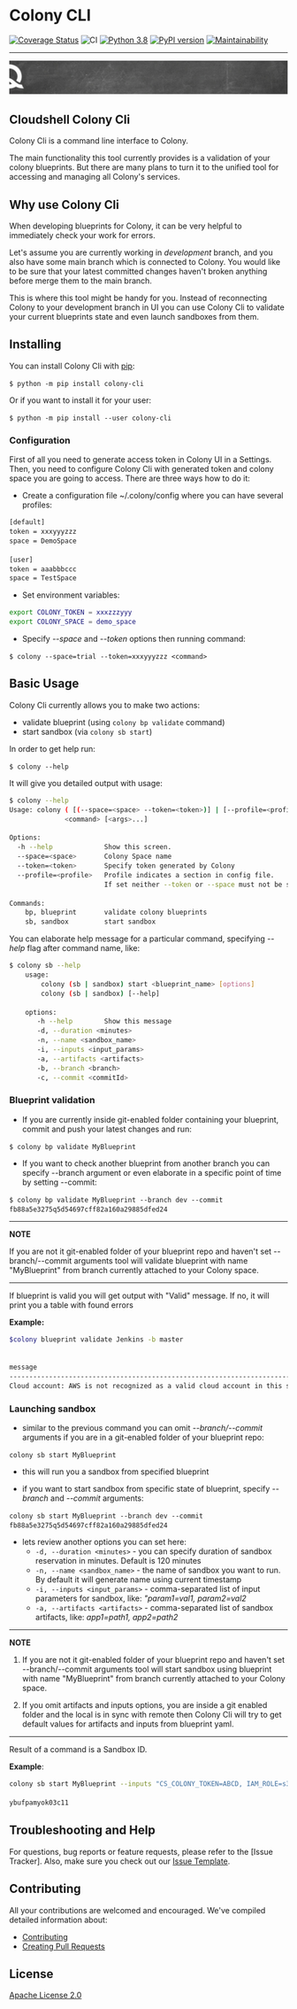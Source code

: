 # Colony CLI

[![Coverage Status](https://coveralls.io/repos/github/QualiSystemsLab/colony-cli/badge.svg?branch=dev)](https://coveralls.io/github/QualiSystemsLab/colony-cli?branch=dev)
![CI](https://github.com/QualiSystemsLab/colony-cli/workflows/CI/badge.svg)
[![Python 3.8](https://img.shields.io/badge/python-3.8-blue.svg)](https://www.python.org/downloads/release/python-380/)
[![PyPI version](https://badge.fury.io/py/colony-cli.svg)](https://badge.fury.io/py/colony-cli)
[![Maintainability](https://api.codeclimate.com/v1/badges/5a9f730163de9b6231e6/maintainability)](https://codeclimate.com/github/QualiSystemsLab/colony-cli/maintainability)


---

![quali](quali.png)

## Cloudshell Colony Cli

Colony Cli is a command line interface to Colony.

The main functionality this tool currently provides is a validation of your colony blueprints. But there are many
plans to turn it to the unified tool for accessing and managing all Colony's services.

## Why use Colony Cli

When developing blueprints for Colony, it can be very helpful to immediately check your work for errors.

Let's assume you are currently working in *development* branch, and you also have some main branch which is connected
to Colony. You would like to be sure that your latest committed changes haven't broken anything before merge them to
the main branch.

This is where this tool might be handy for you. Instead of reconnecting Colony to your development branch in UI you can
use Colony Cli to validate your current blueprints state and even launch sandboxes from them.

## Installing

You can install Colony Cli with [pip](https://pip.pypa.io/en/stable/):

`$ python -m pip install colony-cli`

Or if you want to install it for your user:

`$ python -m pip install --user colony-cli`

### Configuration

First of all you need to generate access token in Colony UI in a Settings.
Then, you need to configure Colony Cli with generated token and colony space you are going to access.
There are three ways how to do it:

* Create a configuration file ~/.colony/config where you can have several profiles:

```bash
[default]
token = xxxyyyzzz
space = DemoSpace

[user]
token = aaabbbccc
space = TestSpace
```


* Set environment variables:

```bash
export COLONY_TOKEN = xxxzzzyyy
export COLONY_SPACE = demo_space
```

* Specify _--space_ and _--token_ options then running command:

`$ colony --space=trial --token=xxxyyyzzz <command>`



## Basic Usage

Colony Cli currently allows you to make two actions:

- validate blueprint (using `colony bp validate` command)
- start sandbox (via `colony sb start`)

In order to get help run:

`$ colony --help`

It will give you detailed output with usage:

```bash
$ colony --help
Usage: colony ( [(--space=<space> --token=<token>)] | [--profile=<profile>] ) [--help] [--debug]
              <command> [<args>...]

Options:
  -h --help             Show this screen.
  --space=<space>       Colony Space name
  --token=<token>       Specify token generated by Colony
  --profile=<profile>   Profile indicates a section in config file.
                        If set neither --token or --space must not be specified.

Commands:
    bp, blueprint       validate colony blueprints
    sb, sandbox         start sandbox
```

You can elaborate help message for a particular command, specifying *--help* flag after command name, like:

```bash
$ colony sb --help
    usage:
        colony (sb | sandbox) start <blueprint_name> [options]
        colony (sb | sandbox) [--help]

    options:
       -h --help        Show this message
       -d, --duration <minutes>
       -n, --name <sandbox_name>
       -i, --inputs <input_params>
       -a, --artifacts <artifacts>
       -b, --branch <branch>
       -c, --commit <commitId>
```

### Blueprint validation

* If you are currently inside git-enabled folder containing your blueprint, commit and push your latest changes and run:

`$ colony bp validate MyBlueprint`

* If you want to check another blueprint from another branch you can specify --branch argument or even elaborate in a
specific point of time by setting --commit:

`$ colony bp validate MyBlueprint --branch dev --commit fb88a5e3275q5d54697cff82a160a29885dfed24`

---
**NOTE**

If you are not it git-enabled folder of your blueprint repo and haven't set --branch/--commit arguments tool will
validate blueprint with name "MyBlueprint" from branch currently attached to your Colony space.

---

If blueprint is valid you will get output with "Valid" message. If no, it will print you a table with found errors

**Example:**

```bash
$colony blueprint validate Jenkins -b master


message                                                                      name                             code
---------------------------------------------------------------------------  -------------------------------  -------------------------------
Cloud account: AWS is not recognized as a valid cloud account in this space  Blueprint unknown cloud account  BLUEPRINT_UNKNOWN_CLOUD_ACCOUNT
```

### Launching sandbox

* similar to the previous command you can omit *--branch/--commit* arguments if you are in a git-enabled folder of your
blueprint repo:

`colony sb start MyBlueprint`

* this will run you a sandbox from specified blueprint

* if you want to start sandbox from specific state of blueprint, specify _--branch_ and _--commit_ arguments:

`colony sb start MyBlueprint --branch dev --commit fb88a5e3275q5d54697cff82a160a29885dfed24`

* lets review another options you can set here:
  * `-d, --duration <minutes>` - you can specify duration of sandbox reservation in minutes. Default is 120 minutes
  * `-n, --name <sandbox_name>` - the name of sandbox you want to run. By default it will generate name using current timestamp
  * `-i, --inputs <input_params>` - comma-separated list of input parameters for sandbox, like: _"param1=val1, param2=val2_
  * `-a, --artifacts <artifacts>` - comma-separated list of sandbox artifacts, like: _app1=path1, app2=path2_

---
**NOTE**

1. If you are not it git-enabled folder of your blueprint repo and haven't set --branch/--commit arguments tool will
start sandbox using blueprint with name "MyBlueprint" from branch currently attached to your Colony space.

2. If you omit artifacts and inputs options, you are inside a git enabled folder and the local is in sync with remote
then Colony Cli will try to get default values for artifacts and inputs from blueprint yaml.
---

Result of a command is a Sandbox ID.

**Example**:

```bash
colony sb start MyBlueprint --inputs "CS_COLONY_TOKEN=ABCD, IAM_ROLE=s3access-profile, BUCKET_NAME=abc"

ybufpamyok03c11
```


## Troubleshooting and Help

For questions, bug reports or feature requests, please refer to the [Issue Tracker]. Also, make sure you check out our [Issue Template](.github/issue_template.md).

## Contributing


All your contributions are welcomed and encouraged. We've compiled detailed information about:

* [Contributing](.github/contributing.md)
* [Creating Pull Requests](.github/pull_request_template.md)


## License
[Apache License 2.0](https://github.com/QualiSystems/shellfoundry/blob/master/LICENSE)
